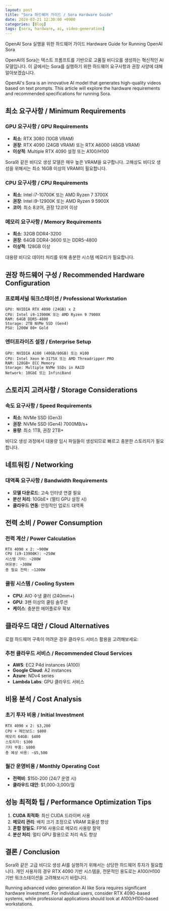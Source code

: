 ```yaml
---
layout: post
title: "Sora 하드웨어 가이드 / Sora Hardware Guide"
date: 2024-03-21 12:30:00 +0900
categories: [Blog]
tags: [sora, hardware, ai, video-generation]
---
```


OpenAI Sora 실행을 위한 하드웨어 가이드
Hardware Guide for Running OpenAI Sora

OpenAI의 Sora는 텍스트 프롬프트를 기반으로 고품질 비디오를 생성하는 혁신적인 AI 모델입니다. 이 글에서는 Sora를 실행하기 위한 하드웨어 요구사항과 권장 사양에 대해 알아보겠습니다.

OpenAI's Sora is an innovative AI model that generates high-quality videos based on text prompts. This article will explore the hardware requirements and recommended specifications for running Sora.

## 최소 요구사항 / Minimum Requirements

### GPU 요구사항 / GPU Requirements
- **최소**: RTX 3080 (10GB VRAM)
- **권장**: RTX 4090 (24GB VRAM) 또는 RTX A6000 (48GB VRAM)
- **이상적**: Multiple RTX 4090 설정 또는 A100/H100

Sora와 같은 비디오 생성 모델은 매우 높은 VRAM을 요구합니다. 고해상도 비디오 생성을 위해서는 최소 16GB 이상의 VRAM이 필요합니다.

### CPU 요구사항 / CPU Requirements
- **최소**: Intel i7-10700K 또는 AMD Ryzen 7 3700X
- **권장**: Intel i9-12900K 또는 AMD Ryzen 9 5900X
- **코어**: 최소 8코어, 권장 12코어 이상

### 메모리 요구사항 / Memory Requirements
- **최소**: 32GB DDR4-3200
- **권장**: 64GB DDR4-3600 또는 DDR5-4800
- **이상적**: 128GB 이상

대용량 비디오 데이터 처리를 위해 충분한 시스템 메모리가 필요합니다.

## 권장 하드웨어 구성 / Recommended Hardware Configuration

### 프로페셔널 워크스테이션 / Professional Workstation
```
GPU: NVIDIA RTX 4090 (24GB) x 2
CPU: Intel i9-13900K 또는 AMD Ryzen 9 7900X
RAM: 64GB DDR5-4800
Storage: 2TB NVMe SSD (Gen4)
PSU: 1200W 80+ Gold
```

### 엔터프라이즈 설정 / Enterprise Setup
```
GPU: NVIDIA A100 (40GB/80GB) 또는 H100
CPU: Intel Xeon W-3175X 또는 AMD Threadripper PRO
RAM: 128GB+ ECC Memory
Storage: Multiple NVMe SSDs in RAID
Network: 10GbE 또는 InfiniBand
```

## 스토리지 고려사항 / Storage Considerations

### 속도 요구사항 / Speed Requirements
- **최소**: NVMe SSD (Gen3)
- **권장**: NVMe SSD (Gen4) 7000MB/s+
- **용량**: 최소 1TB, 권장 2TB+

비디오 생성 과정에서 대용량 임시 파일들이 생성되므로 빠르고 충분한 스토리지가 필요합니다.

## 네트워킹 / Networking

### 대역폭 요구사항 / Bandwidth Requirements
- **모델 다운로드**: 고속 인터넷 연결 필요
- **분산 처리**: 10GbE+ (멀티 GPU 설정 시)
- **클라우드 연동**: 안정적인 업로드 대역폭

## 전력 소비 / Power Consumption

### 전력 계산 / Power Calculation
```
RTX 4090 x 2: ~900W
CPU (i9-13900K): ~250W
시스템 기타: ~200W
여유분: ~300W
총 필요 전력: ~1200W
```

### 쿨링 시스템 / Cooling System
- **CPU**: AIO 수냉 쿨러 (240mm+)
- **GPU**: 3팬 이상의 쿨링 솔루션
- **케이스**: 충분한 에어플로우 확보

## 클라우드 대안 / Cloud Alternatives

로컬 하드웨어 구축이 어려운 경우 클라우드 서비스 활용을 고려해보세요:

### 추천 클라우드 서비스 / Recommended Cloud Services
- **AWS**: EC2 P4d instances (A100)
- **Google Cloud**: A2 instances
- **Azure**: NDv4 series
- **Lambda Labs**: GPU 클라우드 서비스

## 비용 분석 / Cost Analysis

### 초기 투자 비용 / Initial Investment
```
RTX 4090 x 2: $3,200
CPU + 메인보드: $800
메모리 64GB: $400
스토리지: $300
기타 부품: $800
총 예상 비용: ~$5,500
```

### 월간 운영비용 / Monthly Operating Cost
- **전력비**: $150-200 (24/7 운영 시)
- **클라우드 대안**: $1,000-3,000/월

## 성능 최적화 팁 / Performance Optimization Tips

1. **CUDA 최적화**: 최신 CUDA 드라이버 사용
2. **메모리 관리**: 배치 크기 조정으로 VRAM 효율성 향상
3. **혼합 정밀도**: FP16 사용으로 메모리 사용량 절약
4. **분산 처리**: 멀티 GPU 활용으로 처리 속도 향상

## 결론 / Conclusion

Sora와 같은 고급 비디오 생성 AI를 실행하기 위해서는 상당한 하드웨어 투자가 필요합니다. 개인 사용자의 경우 RTX 4090 기반 시스템을, 전문적인 용도로는 A100/H100 기반 워크스테이션을 고려해보시기 바랍니다.

Running advanced video generation AI like Sora requires significant hardware investment. For individual users, consider RTX 4090-based systems, while professional applications should look at A100/H100-based workstations.